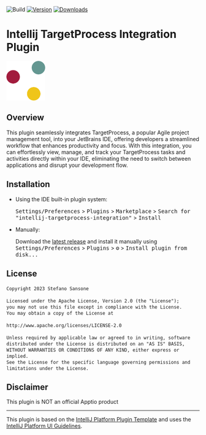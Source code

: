 ![Build](https://github.com/stefanosansone/intellij-targetprocess-integration/workflows/Build/badge.svg)
[![Version](https://img.shields.io/jetbrains/plugin/v/com.github.stefanosansone.intellijtargetprocessintegration.svg)](https://plugins.jetbrains.com/plugin/23710-targetprocess-integrationn)
[![Downloads](https://img.shields.io/jetbrains/plugin/d/com.github.stefanosansone.intellijtargetprocessintegration.svg)](https://plugins.jetbrains.com/plugin/23710-targetprocess-integration)

# Intellij TargetProcess Integration Plugin

<img alt="TargetProcess logo" src="src/main/resources/META-INF/pluginIcon.svg" width="20%"/>

## Overview
<!-- Plugin description -->
This plugin seamlessly integrates TargetProcess, a popular Agile project management tool, into your JetBrains IDE, offering developers a streamlined workflow that enhances productivity and focus. With this integration, you can effortlessly view, manage, and track your TargetProcess tasks and activities directly within your IDE, eliminating the need to switch between applications and disrupt your development flow.
<!-- Plugin description end -->

## Installation

- Using the IDE built-in plugin system:
  
  <kbd>Settings/Preferences</kbd> > <kbd>Plugins</kbd> > <kbd>Marketplace</kbd> > <kbd>Search for "intellij-targetprocess-integration"</kbd> >
  <kbd>Install</kbd>
  
- Manually:

  Download the [latest release](https://github.com/stefanosansone/intellij-targetprocess-integration/releases/latest) and install it manually using
  <kbd>Settings/Preferences</kbd> > <kbd>Plugins</kbd> > <kbd>⚙️</kbd> > <kbd>Install plugin from disk...</kbd>

## License

    Copyright 2023 Stefano Sansone

    Licensed under the Apache License, Version 2.0 (the "License");
    you may not use this file except in compliance with the License.
    You may obtain a copy of the License at

    http://www.apache.org/licenses/LICENSE-2.0

    Unless required by applicable law or agreed to in writing, software
    distributed under the License is distributed on an "AS IS" BASIS,
    WITHOUT WARRANTIES OR CONDITIONS OF ANY KIND, either express or implied.
    See the License for the specific language governing permissions and
    limitations under the License.

## Disclaimer
This plugin is NOT an official Apptio product

---
This plugin is based on the [IntelliJ Platform Plugin Template][template]
and uses the [IntelliJ Platform UI Guidelines][ui].

[template]: https://github.com/JetBrains/intellij-platform-plugin-template
[ui]: https://jetbrains.github.io/ui/
